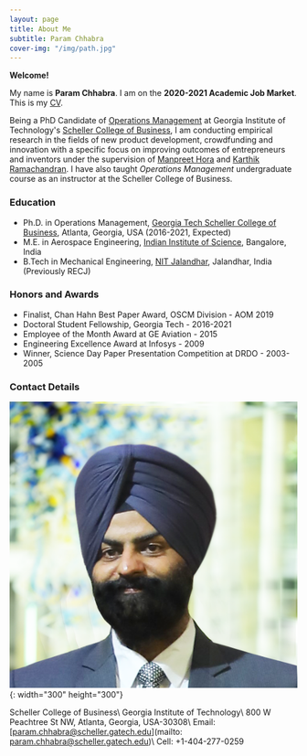 ```yaml
---
layout: page
title: About Me
subtitle: Param Chhabra
cover-img: "/img/path.jpg"
---
```


**Welcome!** 

My name is **Param Chhabra**. I am on the **2020-2021 Academic Job Market**. This is my [CV](https://drive.google.com/file/d/1Fu2OzbBZbp10vbxTjxKYcSF-b2y0LDkd/view?usp=sharing).

Being a PhD Candidate of [Operations Management](https://www.scheller.gatech.edu/academics/operations-management.html) at Georgia Institute of Technology's [Scheller College of Business](https://www.scheller.gatech.edu/index.html), I am conducting empirical research in the fields of new product development, crowdfunding and innovation with a specific focus on improving outcomes of entrepreneurs and inventors under the supervision of [Manpreet Hora](https://www.scheller.gatech.edu/directory/faculty/hora/index.html) and [Karthik Ramachandran](https://www.scheller.gatech.edu/directory/faculty/ramachandran/index.html). I have also taught *Operations Management* undergraduate course as an instructor at the Scheller College of Business.

### Education
* Ph.D. in Operations Management, [Georgia Tech Scheller College of Business](https://www.scheller.gatech.edu/index.html), Atlanta, Georgia, USA (2016-2021, Expected)
* M.E. in Aerospace Engineering, [Indian Institute of Science](https://www.iisc.ac.in/), Bangalore, India
* B.Tech in Mechanical Engineering, [NIT Jalandhar](https://www.nitj.ac.in/), Jalandhar, India (Previously RECJ)

### Honors and Awards
- Finalist, Chan Hahn Best Paper Award, OSCM Division - AOM 2019
- Doctoral Student Fellowship, Georgia Tech - 2016-2021
- Employee of the Month Award at GE Aviation - 2015
- Engineering Excellence Award at Infosys - 2009
- Winner, Science Day Paper Presentation Competition at DRDO - 2003-2005

### Contact Details
![Param](img/squaremug.png){: width="300" height="300"}

Scheller College of Business\\
Georgia Institute of Technology\\
800 W Peachtree St NW, Atlanta, Georgia, USA-30308\\
Email: [param.chhabra@scheller.gatech.edu](mailto: param.chhabra@scheller.gatech.edu)\\
Cell: +1-404-277-0259
